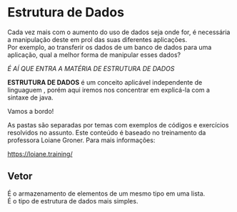 # Estrutura de Dados

Cada vez mais com o aumento do uso de dados seja onde for, é necessária a manipulação deste em prol das suas diferentes aplicações.  
Por exemplo, ao transferir os dados de um banco de dados para uma aplicação, qual a melhor forma de manipular esses dados?

*É AÍ QUE ENTRA A MATÉRIA DE ESTRUTURA DE DADOS*

**ESTRUTURA DE DADOS** é um conceito aplicável independente de linguaguem
, porém aqui iremos nos concentrar em explicá-la com a sintaxe de java.

Vamos a bordo!

As pastas são separadas por temas com exemplos de códigos e exercícios resolvidos no assunto.
Este conteúdo é baseado no treinamento da professora Loiane Groner. Para mais informações:

https://loiane.training/

## Vetor 

É o armazenamento de elementos de um mesmo tipo em uma lista.  
É o tipo de estrutura de dados mais simples.

